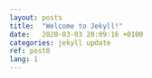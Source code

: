 ```yaml
---
layout: posts
title:  "Welcome to Jekyll!"
date:   2020-03-03 20:09:16 +0100
categories: jekyll update
ref: post0
lang: 1
---
```

